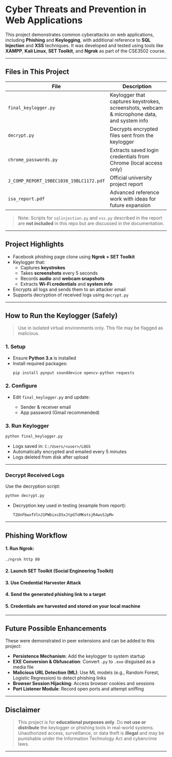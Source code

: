 # Cyber Threats and Prevention in Web Applications

This project demonstrates common cyberattacks on web applications, including **Phishing** and **Keylogging**, with additional reference to **SQL Injection** and **XSS** techniques. It was developed and tested using tools like **XAMPP**, **Kali Linux**, **SET Toolkit**, and **Ngrok** as part of the CSE3502 course.

---

## Files in This Project

| File | Description |
|------|-------------|
| `final_keylogger.py` | Keylogger that captures keystrokes, screenshots, webcam & microphone data, and system info |
| `decrypt.py` | Decrypts encrypted files sent from the keylogger |
| `chrome_passwords.py` | Extracts saved login credentials from Chrome (local access only) |
| `J_COMP_REPORT_19BEC1038_19BLC1172.pdf` | Official university project report |
| `isa_report.pdf` | Advanced reference work with ideas for future expansion |

> Note: Scripts for `sqlinjection.py` and `xss.py` described in the report are **not included** in this repo but are discussed in the documentation.

---

## Project Highlights

- Facebook phishing page clone using **Ngrok + SET Toolkit**
- Keylogger that:
  - Captures **keystrokes**
  - Takes **screenshots** every 5 seconds
  - Records **audio** and **webcam snapshots**
  - Extracts **Wi-Fi credentials** and **system info**
- Encrypts all logs and sends them to an attacker email
- Supports decryption of received logs using `decrypt.py`

---

## How to Run the Keylogger (Safely)

> Use in isolated virtual environments only. This file may be flagged as malicious.

### 1. Setup
- Ensure **Python 3.x** is installed
- Install required packages:
  ```bash
  pip install pynput sounddevice opencv-python requests


### 2. Configure

* Edit `final_keylogger.py` and update:

  * Sender & receiver email
  * App password (Gmail recommended)

### 3. Run Keylogger

```bash
python final_keylogger.py
```

* Logs saved in: `C:/Users/<user>/LOGS`
* Automatically encrypted and emailed every 5 minutes
* Logs deleted from disk after upload

---

### Decrypt Received Logs

Use the decryption script:

```bash
python decrypt.py
```

* Decryption key used in testing (example from report):

  ```
  T2UnFbwxfVlnJ1PWbixcDSxJtpGToMKotsjR4wsSJpM=
  ```

---

## Phishing Workflow 
#### 1. Run Ngrok:

   ```bash
   ./ngrok http 80
   ```
#### 2. Launch SET Toolkit (Social Engineering Toolkit)
#### 3. Use Credential Harvester Attack
#### 4. Send the generated phishing link to a target
#### 5. Credentials are harvested and stored on your local machine

---

## Future Possible Enhancements 

These were demonstrated in peer extensions and can be added to this project:

* **Persistence Mechanism**: Add the keylogger to system startup
* **EXE Conversion & Obfuscation**: Convert `.py` to `.exe` disguised as a media file
* **Malicious URL Detection (ML)**: Use ML models (e.g., Random Forest, Logistic Regression) to detect phishing links
* **Browser Session Hijacking**: Access browser cookies and sessions
* **Port Listener Module**: Record open ports and attempt sniffing

---

## Disclaimer

> This project is for **educational purposes only**.
> Do **not use or distribute** the keylogger or phishing tools in real-world systems. Unauthorized access, surveillance, or data theft is **illegal** and may be punishable under the Information Technology Act and cybercrime laws.

---

